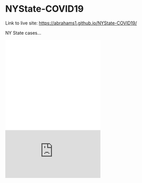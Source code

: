 # NYState-COVID19

Link to live site: https://abrahams1.github.io/NYState-COVID19/

NY State cases...

<iframe style="padding-top:56.25%;background-color: white;" style="width:100%;height:100%;" src="https://app.powerbi.com/view?r=eyJrIjoiNGNlOTBkNDQtYjM0MS00MjM2LWI0MTctYzUyMDA2MWRjZDAzIiwidCI6IjY0NGQ5ODc1LTU0ZjYtNGY1Zi1iNTYyLTJhMTQ3NTU3NzlmNyIsImMiOjF9" frameborder="0" allowFullScreen="true"></iframe>
